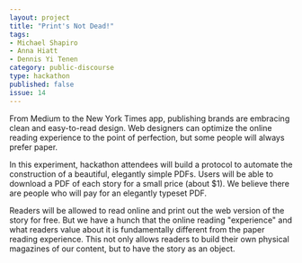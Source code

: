 ```yaml
---
layout: project
title: "Print's Not Dead!"
tags:
- Michael Shapiro
- Anna Hiatt
- Dennis Yi Tenen
category: public-discourse
type: hackathon
published: false
issue: 14
---
```


From Medium to the New York Times app, publishing brands are embracing clean
and easy-to-read design. Web designers can optimize the online reading
experience to the point of perfection, but some people will always prefer
paper.

In this experiment, hackathon attendees will build a protocol to automate the
construction of a beautiful, elegantly simple PDFs. Users will be able to
download a PDF of each story for a small price (about $1). We believe there
are people who will pay for an elegantly typeset PDF.

Readers will be allowed to read online and print out the web version of the
story for free. But we have a hunch that the online reading "experience" and
what readers value about it is fundamentally different from the paper reading
experience. This not only allows readers to build their own physical magazines
of our content, but to have the story as an object.
